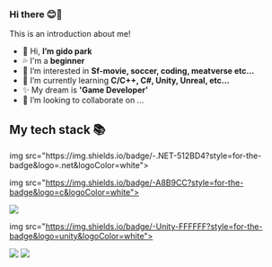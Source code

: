 ### Hi there 😊🙌

<!---
prayer0420/prayer0420 is a ✨ special ✨ repository because its `README.md` (this file) appears on your GitHub profile.
You can click the Preview link to take a look at your changes.
--->


This is an introduction about me!


- 👋 Hi, **I’m gido park**
- 💦 I'm a **beginner**
- 👀 I’m interested in **Sf-movie, soccer, coding, meatverse etc...**
- 🌱 I’m currently learning **C/C++, C#, Unity, Unreal, etc...**
- ✨ My dream is **'Game Developer'**
- 💞️ I’m looking to collaborate on ...





<h2> My tech stack 📚 </h2>
img src="https://img.shields.io/badge/-.NET-512BD4?style=for-the-badge&logo=.net&logoColor=white">

img src="https://img.shields.io/badge/-A8B9CC?style=for-the-badge&logo=c&logoColor=white"> 

<img src="https://img.shields.io/badge/-C++-00599C?style=for-the-badge&logo=c++&logoColor=white">

img src="https://img.shields.io/badge/-Unity-FFFFFF?style=for-the-badge&logo=unity&logoColor=white">

<img src="https://img.shields.io/badge/-Unreal-0E1128?style=for-the-badge&logo=unrealengine&logoColor=white">

<img src="https://img.shields.io/badge/-GitHub-181717?style=for-the-badge&logo=github&logoColor=white">




 
